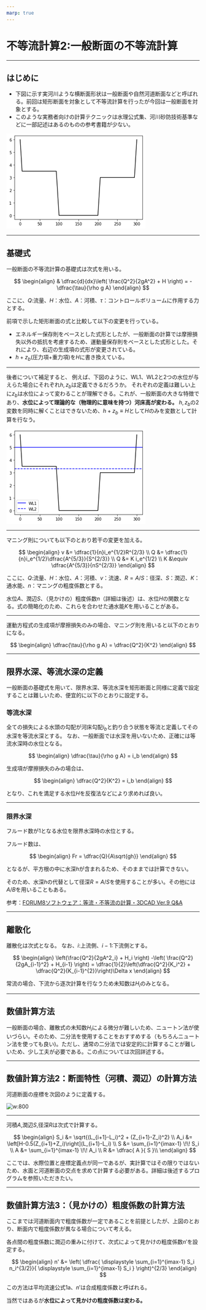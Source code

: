 ```yaml
---
marp: true
---
```


# 不等流計算2:一般断面の不等流計算

---

## はじめに

 - 下図に示す実河川ような横断面形状は一般断面や自然河道断面などと呼ばれる。前回は矩形断面を対象として不等流計算を行ったが今回は一般断面を対象とする。
 - このような実務者向けの計算テクニックは水理公式集、河川砂防技術基準などに一部記述はあるのものの参考書籍が少ない。


![w:500](output_2_0.png)


---

## 基礎式

一般断面の不等流計算の基礎式は次式を用いる。

$$
\begin{align}
& \dfrac{d}{dx}\left( \frac{Q^2}{2gA^2} + H \right) = -\dfrac{\tau}{\rho g A} 
\end{align}
$$

ここに、$Q$:流量、$H$：水位、$A$：河積、$\tau$：コントロールボリュームに作用する力とする。

前項で示した矩形断面の式と比較して以下の変更を行っている。
 - エネルギー保存則をベースとした式形としたが、一般断面の計算では摩擦損失以外の抵抗を考慮するため、運動量保存則をベースとした式形とした。それにより、右辺の生成項の式形が変更されている。
 - $h+z_b$(圧力項+重力項)を$H$に書き換えている。

---

後者について補足すると、
例えば、下図のように、WL1、WL2と2つの水位が与えらた場合にそれぞれ$h,z_b$は定義できるだろうか。
それぞれの定義は難しい上に$z_b$は水位によって変わることが理解できる。これが、一般断面の大きな特徴であり、**水位によって理論的な（物理的に意味を持つ）河床高が変わる。**
$h,z_b$の2変数を同時に解くことはできないため、$h+z_b \equiv H$として$H$のみを変数として計算を行なう。

![w:450](output_4_0.png)


---

マニング則についても以下のとおり若干の変更を加える。

$$
\begin{align}
 v &= \dfrac{1}{n}i_e^{1/2}R^{2/3} \\
 Q &= \dfrac{1}{n}i_e^{1/2}\dfrac{A^{5/3}}{S^{2/3}} \\
 Q &= K i_e^{1/2} \\
 K &\equiv \dfrac{A^{5/3}}{nS^{2/3}} 
\end{align}
$$

ここに、$Q$:流量、$H$：水位、$A$：河積、$v$：流速、$R=A/S$：径深、$S$：潤辺、$K$：通水能、$n$：マニングの粗度係数とする。

水位$A$、潤辺$S$、（見かけの）粗度係数$n$（詳細は後述）は、水位$H$の関数となる。式の簡略化のため、これらを合わせた通水能$K$を用いることがある。

---

運動方程式の生成項が摩擦損失のみの場合、マニング則を用いると以下のとおりになる。

$$
\begin{align}
 \dfrac{\tau}{\rho g A} = \dfrac{Q^2}{K^2}
\end{align}
$$

---

## 限界水深、等流水深の定義

一般断面の基礎式を用いて、限界水深、等流水深を矩形断面と同様に定義で設定することは難しいため、便宜的に以下のとおりに設定する。

### 等流水深

全ての損失による水頭の勾配が河床勾配$i_b$と釣り合う状態を等流と定義してその水深を等流水深とする。
なお、一般断面では水深を用いないため、正確には等流水深時の水位となる。

$$
\begin{align}
 \dfrac{\tau}{\rho g A} = i_b
\end{align}
$$

生成項が摩擦損失のみの場合は、

$$
\begin{align}
 \dfrac{Q^2}{K^2} = i_b
\end{align}
$$

となり、これを満足する水位$H$を反復法などにより求めれば良い。

---

### 限界水深

フルード数が1となる水位を限界水深時の水位とする。

フルード数は、

$$
\begin{align}
    Fr =  \dfrac{Q}{A\sqrt{gh}}
\end{align}
$$

となるが、平方根の中に水深$h$が含まれるため、そのままでは計算できない。

そのため、水深$h$の代替として径深$R=A/S$を使用することが多い。その他には$A/B$を用いることもある。

参考：[FORUM8ソフトウェア：等流・不等流の計算・3DCAD Ver.9 Q&A](https://www.forum8.co.jp/faq/win/futoryuqa.htm#q1-1)

---

## 離散化

離散化は次式となる。
なお、$i$:上流側、$i-1$:下流側とする。

$$
\begin{align}
  \left(\frac{Q^2}{2gA^2_i} + H_i  \right) 
-\left( \frac{Q^2}{2gA_{i-1}^2} + H_{i-1}  \right) 
= \dfrac{1}{2}\left(\dfrac{Q^2}{K_i^2} + \dfrac{Q^2}{K_{i-1}^{2}}\right)\Delta x
\end{align}
$$

常流の場合、下流から逐次計算を行なうため未知数は$H_i$のみとなる。

---

## 数値計算方法

一般断面の場合、離散式の未知数$H_i$による微分が難しいため、ニュートン法が使いづらい。そのため、二分法を使用することをおすすめする（もちろんニュートン法を使っても良い)。ただし、通常の二分法では安定的に計算することが難しいため、少し工夫が必要である。この点については次回詳述する。

---

## 数値計算方法2：断面特性（河積、潤辺）の計算方法

河道断面の座標を次図のように定義する。

![w:800](https://computational-sediment-hyd.github.io/HydraulicsTips-in-CivilEngineer/fig/secttex.svg)

---

河積$A$,潤辺$S$,径深$R$は次式で計算する。

$$
\begin{align}
S_i &= \sqrt{(L_{i+1}-L_i)^2 + (Z_{i+1}-Z_i)^2} \\
A_i &= \left[H-0.5(Z_{i+1}+Z_i)\right](L_{i+1}-L_i) \\
S &= \sum_{i=1}^{imax-1} \!\! S_i \\
A &= \sum_{i=1}^{imax-1} \!\! A_i \\
R &= \dfrac{ A }{ S }\\
\end{align}
$$

ここでは、水際位置と座標定義点が同一であるが、実計算ではその限りではないため、水面と河道断面の交点を求めて計算する必要がある。詳細は後述するプログラムを参照いただきたい。

---

## 数値計算方法3：（見かけの）粗度係数の計算方法

ここまでは河道断面内で粗度係数が一定であることを前提としたが、上図のとおり、断面内で粗度係数が異なる場合について考える。

各点間の粗度係数に潤辺の重みに付けて、次式によって見かけの粗度係数$n'$を設定する。

$$
\begin{align}
n' &= \left( \dfrac{  \displaystyle \sum_{i=1}^{imax-1} S_i n_i^{3/2}}{ \displaystyle \sum_{i=1}^{imax-1} S_i } \right)^{2/3} 
\end{align}
$$

この方法は平均流速公式1a、$n'$は合成粗度係数と呼ばれる。

当然ではあるが**水位によって見かけの粗度係数は変わる。**
